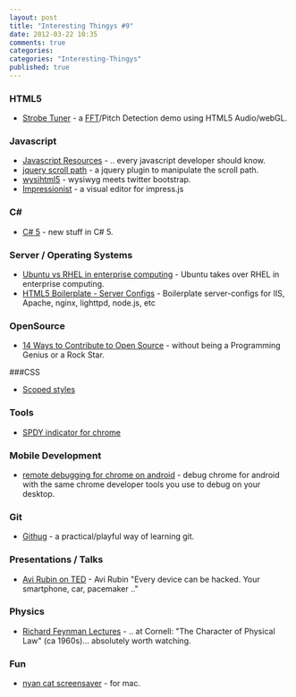 ```yaml
---
layout: post
title: "Interesting Thingys #9"
date: 2012-03-22 10:35
comments: true
categories: 
categories: "Interesting-Thingys"
published: true
---
```


### HTML5
- [Strobe Tuner](http://www.hunterdavis.com/resume/tunerdemo/tuner.html) - a [FFT](http://en.wikipedia.org/wiki/Fast_Fourier_transform)/Pitch Detection demo using HTML5 Audio/webGL.


### Javascript
- [Javascript Resources](http://accidentaltechnologist.com/javascript/7-resources-every-javascript-developer-should-know/) - .. every javascript developer should know.
- [jquery scroll path](http://joelb.me/scrollpath/) - a jquery plugin to manipulate the scroll path.
- [wysihtml5](http://jhollingworth.github.com/bootstrap-wysihtml5/) - wysiwyg meets twitter bootstrap.
- [Impressionist](http://hsivaram.com/tech/2012/03/15/preview-impressionist-a-visual-editor-for-impress-js/) - a visual editor for impress.js

<!-- more -->

### C#
- [C# 5](http://www.mindscapehq.com/blog/index.php/2012/03/18/what-else-is-new-in-c-5/) - new stuff in C# 5.


### Server / Operating Systems
- [Ubuntu vs RHEL in enterprise computing](http://www.markshuttleworth.com/archives/1072) - Ubuntu takes over RHEL in enterprise computing.
- [HTML5 Boilerplate - Server Configs](https://github.com/h5bp/server-configs) - Boilerplate server-configs for IIS, Apache, nginx, lighttpd, node.js, etc


### OpenSource
- [14 Ways to Contribute to Open Source](http://www.softwarequalityconnection.com/2012/03/14-ways-to-contribute-to-open-source-without-being-a-programming-genius-or-a-rock-star/) -  without being a Programming
Genius or a Rock Star.


###CSS
- [Scoped styles](http://updates.html5rocks.com/2012/03/A-New-Experimental-Feature-style-scoped)


### Tools
- [SPDY indicator for chrome](http://www.devthought.com/2012/03/10/chrome-spdy-indicator/)


### Mobile Development
- [remote debugging for chrome on android](http://code.google.com/chrome/mobile/docs/debugging.html) - debug chrome for android with the same chrome developer tools you use to debug on your desktop.


### Git
- [Githug](https://github.com/Gazler/githug) - a practical/playful way of learning git.


### Presentations / Talks
- [Avi Rubin on TED](http://www.ted.com/talks/avi_rubin_all_your_devices_can_be_hacked.html) - Avi Rubin "Every device can be hacked. Your smartphone, car, pacemaker .."
 

### Physics
- [Richard Feynman Lectures](http://beenposh.tumblr.com/post/19624761395/richard-feynman-lectures-at-cornell-the) - .. at Cornell: "The Character of Physical Law" (ca 1960s)... absolutely worth watching.

### Fun
- [nyan cat screensaver](http://www.hendrikvh.com/files/NyanSaverMac.php) - for mac.